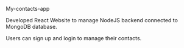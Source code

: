 My-contacts-app

Developed React Website to manage NodeJS backend connected to MongoDB database.

Users can sign up and login to manage their contacts.